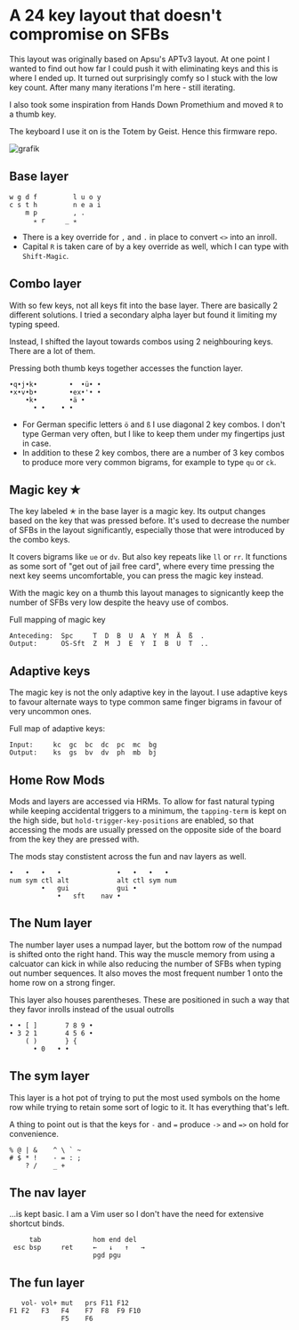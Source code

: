 # A 24 key layout that doesn't compromise on SFBs 
This layout was originally based on Apsu's APTv3 layout. At one point I wanted to find out how far I could push it with eliminating keys and this is where I ended up. It turned out surprisingly comfy so I stuck with the low key count. After many many iterations I'm here - still iterating.

I also took some inspiration from Hands Down Promethium and moved `R` to a thumb key.

The keyboard I use it on is the Totem by Geist. Hence this firmware repo.

![grafik](https://github.com/user-attachments/assets/8f6697cc-962d-4db7-9bfb-b73b770c19ad)


## Base layer
```
w g d f         l u o y
c s t h         n e a i
    m p         , .  
      ✭ r     _ ✭
```

- There is a key override for `,` and `.` in place to convert `<>` into an inroll.
- Capital `R` is taken care of by a key override as well, which I can type with `Shift-Magic`.

## Combo layer
With so few keys, not all keys fit into the base layer. There are basically 2 different solutions. I tried a secondary alpha layer but found it limiting my typing speed.

Instead, I shifted the layout towards combos using 2 neighbouring keys. There are a lot of them.

Pressing both thumb keys together accesses the function layer.

```
•q•j•k•        •  •ü• •
•x•v•b•        •ex•'• •
    •k•        •ä •
      • •    • •
```
- For German specific letters `ö` and `ß` I use diagonal 2 key combos. I don't type German very often, but I like to keep them under my fingertips just in case. 
- In addition to these 2 key combos, there are a number of 3 key combos to produce more very common bigrams, for example to type `qu` or `ck`.

## Magic key ✭
The key labeled ✭ in the base layer is a magic key. Its output changes based on the key that was pressed before. It's used to decrease the number of SFBs in the layout significantly, especially those that were introduced by the combo keys.

It covers bigrams like `ue` or `dv`. But also key repeats like `ll` or `rr`. It functions as some sort of "get out of jail free card", where every time pressing the next key seems uncomfortable, you can press the magic key instead.

With the magic key on a thumb this layout manages to signicantly keep the number of SFBs very low despite the heavy use of combos.

Full mapping of magic key
```
Anteceding:  Spc     T  D  B  U  A  Y  M  Ä  ß  .
Output:      OS-Sft  Z  M  J  E  Y  I  B  U  T  ..
```

## Adaptive keys
The magic key is not the only adaptive key in the layout. I use adaptive keys to favour alternate ways to type common same finger bigrams in favour of very uncommon ones. 

Full map of adaptive keys:
```
Input:     kc  gc  bc  dc  pc  mc  bg
Output:    ks  gs  bv  dv  ph  mb  bj
```

## Home Row Mods
Mods and layers are accessed via HRMs. To allow for fast natural typing while keeping accidental triggers to a minimum, the `tapping-term` is kept on the high side, but `hold-trigger-key-positions` are enabled, so that accessing the mods are usually pressed on the opposite side of the board from the key they are pressed with.

The mods stay constistent across the fun and nav layers as well.

```
•   •   •   •              •   •   •   •
num sym ctl alt            alt ctl sym num
        •   gui            gui • 
            •   sft    nav •
```

## The Num layer
The number layer uses a numpad layer, but the bottom row of the numpad is shifted onto the right hand. This way the muscle memory from using a calcuator can kick in while also reducing the number of SFBs when typing out number sequences. It also moves the most frequent number 1 onto the home row on a strong finger.

This layer also houses parentheses. These are positioned in such a way that they favor inrolls instead of the usual outrolls
```
• • [ ]       7 8 9 •
• 3 2 1       4 5 6 •
    ( )       } {
      • 0   • •
```

## The sym layer
This layer is a hot pot of trying to put the most used symbols on the home row while trying to retain some sort of logic to it. It has everything that's left.

A thing to point out is that the keys for `-` and `=` produce `->` and `=>` on hold for convenience.

```
% @ | &    ^ \ ` ~
# $ * !    - = : ;
    ? /    _ + 
```

## The nav layer
...is kept basic. I am a Vim user so I don't have the need for extensive shortcut binds.

```
     tab             hom end del
 esc bsp     ret     ←   ↓   ↑   →
                     pgd pgu
```

## The fun layer
```
   vol- vol+ mut   prs F11 F12
F1 F2   F3   F4    F7  F8  F9 F10
             F5    F6
```

